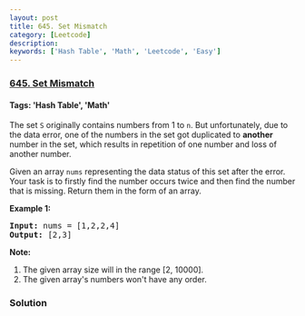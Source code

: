 ```yaml
---
layout: post
title: 645. Set Mismatch
category: [Leetcode]
description: 
keywords: ['Hash Table', 'Math', 'Leetcode', 'Easy']
---
```

### [645. Set Mismatch](https://leetcode.com/problems/set-mismatch)

#### Tags: 'Hash Table', 'Math'

<div class="content__u3I1 question-content__JfgR"><div><p>
The set <code>S</code> originally contains numbers from 1 to <code>n</code>. But unfortunately, due to the data error, one of the numbers in the set got duplicated to <b>another</b> number in the set, which results in repetition of one number and loss of another number. 
</p>
<p>
Given an array <code>nums</code> representing the data status of this set after the error. Your task is to firstly find the number occurs twice and then find the number that is missing. Return them in the form of an array.
</p>
<p><b>Example 1:</b><br/>
</p><pre><b>Input:</b> nums = [1,2,2,4]
<b>Output:</b> [2,3]
</pre>
<p></p>
<p><b>Note:</b><br/>
</p><ol>
<li>The given array size will in the range [2, 10000].</li>
<li>The given array's numbers won't have any order.</li>
</ol>
<p></p></div></div>

### Solution
